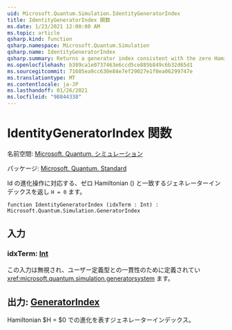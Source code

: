 ```yaml
---
uid: Microsoft.Quantum.Simulation.IdentityGeneratorIndex
title: IdentityGeneratorIndex 関数
ms.date: 1/23/2021 12:00:00 AM
ms.topic: article
qsharp.kind: function
qsharp.namespace: Microsoft.Quantum.Simulation
qsharp.name: IdentityGeneratorIndex
qsharp.summary: Returns a generator index consistent with the zero Hamiltonian, `H = 0`, which corresponds to the identity evolution operation.
ms.openlocfilehash: b389ca1e0737463e6ccd5ce885b849c6b32d65d1
ms.sourcegitcommit: 71605ea9cc630e84e7ef29027e1f0ea06299747e
ms.translationtype: MT
ms.contentlocale: ja-JP
ms.lasthandoff: 01/26/2021
ms.locfileid: "98844338"
---
```

# <a name="identitygeneratorindex-function"></a>IdentityGeneratorIndex 関数

名前空間: [Microsoft. Quantum. シミュレーション](xref:Microsoft.Quantum.Simulation)

パッケージ: [Microsoft. Quantum. Standard](https://nuget.org/packages/Microsoft.Quantum.Standard)


Id の進化操作に対応する、ゼロ Hamiltonian () と一致するジェネレーターインデックスを返し `H = 0` ます。

```qsharp
function IdentityGeneratorIndex (idxTerm : Int) : Microsoft.Quantum.Simulation.GeneratorIndex
```


## <a name="input"></a>入力

### <a name="idxterm--int"></a>idxTerm: [Int](xref:microsoft.quantum.lang-ref.int)

この入力は無視され、ユーザー定義型との一貫性のために定義されてい <xref:microsoft.quantum.simulation.generatorsystem> ます。



## <a name="output--generatorindex"></a>出力: [GeneratorIndex](xref:Microsoft.Quantum.Simulation.GeneratorIndex)

Hamiltonian $H = $0 での進化を表すジェネレーターインデックス。